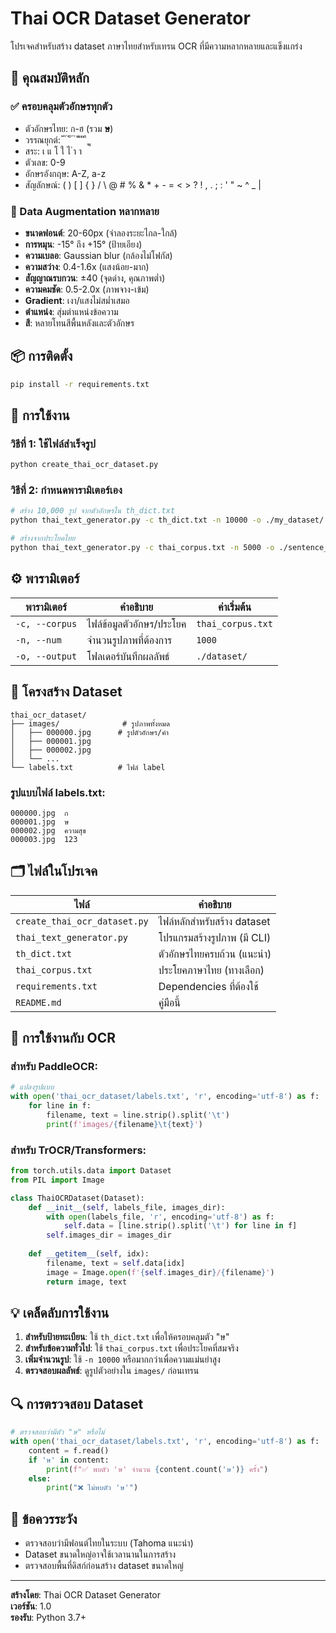 # Thai OCR Dataset Generator

โปรเจคสำหรับสร้าง dataset ภาษาไทยสำหรับเทรน OCR ที่มีความหลากหลายและแข็งแกร่ง

## 🎯 คุณสมบัติหลัก

### ✅ ครอบคลุมตัวอักษรทุกตัว
- ตัวอักษรไทย: ก-ฮ (รวม **ษ**)
- วรรณยุกต์: ่ ้ ๊ ๋ ็ ์ ํ ั ิ ี ึ ื ุ ู
- สระ: เ แ โ ใ ไ ำ า
- ตัวเลข: 0-9
- อักษรอังกฤษ: A-Z, a-z
- สัญลักษณ์: ( ) [ ] { } / \ @ # % & * + - = < > ? ! , . ; : ' " ~ ^ _ |

### 🎨 Data Augmentation หลากหลาย
- **ขนาดฟอนต์**: 20-60px (จำลองระยะไกล-ใกล้)
- **การหมุน**: -15° ถึง +15° (ป้ายเอียง)
- **ความเบลอ**: Gaussian blur (กล้องไม่โฟกัส)
- **ความสว่าง**: 0.4-1.6x (แสงน้อย-มาก)
- **สัญญาณรบกวน**: ±40 (จุดด่าง, คุณภาพต่ำ)
- **ความคมชัด**: 0.5-2.0x (ภาพจาง-เข้ม)
- **Gradient**: เงา/แสงไม่สม่ำเสมอ
- **ตำแหน่ง**: สุ่มตำแหน่งข้อความ
- **สี**: หลายโทนสีพื้นหลังและตัวอักษร

## 📦 การติดตั้ง

```bash
pip install -r requirements.txt
```

## 🚀 การใช้งาน

### วิธีที่ 1: ใช้ไฟล์สำเร็จรูป
```bash
python create_thai_ocr_dataset.py
```

### วิธีที่ 2: กำหนดพารามิเตอร์เอง
```bash
# สร้าง 10,000 รูป จากตัวอักษรใน th_dict.txt
python thai_text_generator.py -c th_dict.txt -n 10000 -o ./my_dataset/

# สร้างจากประโยคไทย
python thai_text_generator.py -c thai_corpus.txt -n 5000 -o ./sentence_dataset/
```

## ⚙️ พารามิเตอร์

| พารามิเตอร์ | คำอธิบาย | ค่าเริ่มต้น |
|-------------|----------|-------------|
| `-c, --corpus` | ไฟล์ข้อมูลตัวอักษร/ประโยค | `thai_corpus.txt` |
| `-n, --num` | จำนวนรูปภาพที่ต้องการ | `1000` |
| `-o, --output` | โฟลเดอร์บันทึกผลลัพธ์ | `./dataset/` |

## 📁 โครงสร้าง Dataset

```
thai_ocr_dataset/
├── images/              # รูปภาพทั้งหมด
│   ├── 000000.jpg      # รูปตัวอักษร/คำ
│   ├── 000001.jpg
│   ├── 000002.jpg
│   └── ...
└── labels.txt          # ไฟล์ label
```

### รูปแบบไฟล์ labels.txt:
```
000000.jpg	ก
000001.jpg	ษ
000002.jpg	ความสุข
000003.jpg	123
```

## 🗂️ ไฟล์ในโปรเจค

| ไฟล์ | คำอธิบาย |
|------|----------|
| `create_thai_ocr_dataset.py` | ไฟล์หลักสำหรับสร้าง dataset |
| `thai_text_generator.py` | โปรแกรมสร้างรูปภาพ (มี CLI) |
| `th_dict.txt` | ตัวอักษรไทยครบถ้วน (แนะนำ) |
| `thai_corpus.txt` | ประโยคภาษาไทย (ทางเลือก) |
| `requirements.txt` | Dependencies ที่ต้องใช้ |
| `README.md` | คู่มือนี้ |

## 🎯 การใช้งานกับ OCR

### สำหรับ PaddleOCR:
```python
# แปลงรูปแบบ
with open('thai_ocr_dataset/labels.txt', 'r', encoding='utf-8') as f:
    for line in f:
        filename, text = line.strip().split('\t')
        print(f'images/{filename}\t{text}')
```

### สำหรับ TrOCR/Transformers:
```python
from torch.utils.data import Dataset
from PIL import Image

class ThaiOCRDataset(Dataset):
    def __init__(self, labels_file, images_dir):
        with open(labels_file, 'r', encoding='utf-8') as f:
            self.data = [line.strip().split('\t') for line in f]
        self.images_dir = images_dir
    
    def __getitem__(self, idx):
        filename, text = self.data[idx]
        image = Image.open(f'{self.images_dir}/{filename}')
        return image, text
```

## 💡 เคล็ดลับการใช้งาน

1. **สำหรับป้ายทะเบียน**: ใช้ `th_dict.txt` เพื่อให้ครอบคลุมตัว "ษ"
2. **สำหรับข้อความทั่วไป**: ใช้ `thai_corpus.txt` เพื่อประโยคที่สมจริง
3. **เพิ่มจำนวนรูป**: ใช้ `-n 10000` หรือมากกว่าเพื่อความแม่นยำสูง
4. **ตรวจสอบผลลัพธ์**: ดูรูปตัวอย่างใน `images/` ก่อนเทรน

## 🔍 การตรวจสอบ Dataset

```python
# ตรวจสอบว่ามีตัว "ษ" หรือไม่
with open('thai_ocr_dataset/labels.txt', 'r', encoding='utf-8') as f:
    content = f.read()
    if 'ษ' in content:
        print(f"✅ พบตัว 'ษ' จำนวน {content.count('ษ')} ครั้ง")
    else:
        print("❌ ไม่พบตัว 'ษ'")
```

## 🚨 ข้อควรระวัง

- ตรวจสอบว่ามีฟอนต์ไทยในระบบ (Tahoma แนะนำ)
- Dataset ขนาดใหญ่อาจใช้เวลานานในการสร้าง
- ตรวจสอบพื้นที่ดิสก์ก่อนสร้าง dataset ขนาดใหญ่

---

**สร้างโดย**: Thai OCR Dataset Generator  
**เวอร์ชัน**: 1.0  
**รองรับ**: Python 3.7+